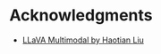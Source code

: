 # Acknowledgments
- <a href="https://huggingface.co/liuhaotian/llava-v1.5-7b" target="_blank">LLaVA Multimodal by Haotian Liu</a>